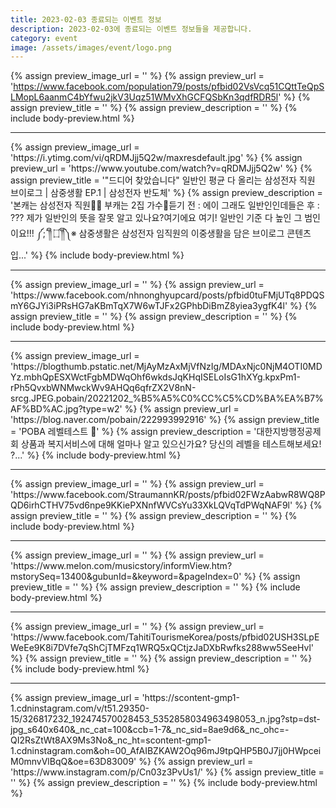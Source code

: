 ```yaml
---
title: 2023-02-03 종료되는 이벤트 정보
description: 2023-02-03에 종료되는 이벤트 정보들을 제공합니다.
category: event
image: /assets/images/event/logo.png
---
```

{% assign preview_image_url = '' %}
{% assign preview_url = 'https://www.facebook.com/population79/posts/pfbid02VsVcq51CQttTeQpSLMopL6aanmC4bYfwu2jkV3Uqz51WMvXhGCFQSbKn3qdfRDR5l' %}
{% assign preview_title = '' %}
{% assign preview_description = '' %}
{% include body-preview.html %}
<hr>{% assign preview_image_url = 'https://i.ytimg.com/vi/qRDMJjj5Q2w/maxresdefault.jpg' %}
{% assign preview_url = 'https://www.youtube.com/watch?v=qRDMJjj5Q2w' %}
{% assign preview_title = '&quot;드디어 찾았습니다&quot; 일반인 평균 다 올리는 삼성전자 직원 브이로그 | 삼중생활 EP.1 | 삼성전자 반도체' %}
{% assign preview_description = '본캐는 삼성전자 직원👨‍💼 부캐는 2집 가수🎤듣기 전 : 에이 그래도 일반인인데들은 후 : ??? 제가 일반인의 뜻을 잘못 알고 있나요?여기에요 여기! 일반인 기준 다 높인 그 범인이요!!! ༼;´༎ຶ ۝ ༎ຶ༽※ 삼중생활은 삼성전자 임직원의 이중생활을 담은 브이로그 콘텐츠입...' %}
{% include body-preview.html %}
<hr>{% assign preview_image_url = '' %}
{% assign preview_url = 'https://www.facebook.com/nhnonghyupcard/posts/pfbid0tuFMjUTq8PDQSmY6GJYi3iPRsHG7aKBmTqX7W6wTJFx2GPhbDiBmZ8yiea3ygfK4l' %}
{% assign preview_title = '' %}
{% assign preview_description = '' %}
{% include body-preview.html %}
<hr>{% assign preview_image_url = 'https://blogthumb.pstatic.net/MjAyMzAxMjVfNzIg/MDAxNjc0NjM4OTI0MDYz.mbhQpESXWctFgbMDWqOhf6wkdsJqKHqISELoIsG1hXYg.kpxPm1-rPh5QvxbWNMwckWv9AHQq6qfrZX2V8nN-srcg.JPEG.pobain/20221202_%B5%A5%C0%CC%C5%CD%BA%EA%B7%AF%BD%AC.jpg?type=w2' %}
{% assign preview_url = 'https://blog.naver.com/pobain/222993992916' %}
{% assign preview_title = 'POBA 레벨테스트 🎁' %}
{% assign preview_description = '대한지방행정공제회 상품과 복지서비스에 대해 얼마나 알고 있으신가요? 당신의 레벨을 테스트해보세요! ?...' %}
{% include body-preview.html %}
<hr>{% assign preview_image_url = '' %}
{% assign preview_url = 'https://www.facebook.com/StraumannKR/posts/pfbid02FWzAabwR8WQ8PQD6irhCTHV75vd6npe9KKiePXNnfWVCsYu33XkLQVqTdPWqNAF9l' %}
{% assign preview_title = '' %}
{% assign preview_description = '' %}
{% include body-preview.html %}
<hr>{% assign preview_image_url = '' %}
{% assign preview_url = 'https://www.melon.com/musicstory/informView.htm?mstorySeq=13400&gubunId=&keyword=&pageIndex=0' %}
{% assign preview_title = '' %}
{% assign preview_description = '' %}
{% include body-preview.html %}
<hr>{% assign preview_image_url = '' %}
{% assign preview_url = 'https://www.facebook.com/TahitiTourismeKorea/posts/pfbid02USH3SLpEWeEe9K8i7DVfe7qShCjTMFzq1WRQ5xQCtjzJaDXbRwfks288ww5SeeHvl' %}
{% assign preview_title = '' %}
{% assign preview_description = '' %}
{% include body-preview.html %}
<hr>{% assign preview_image_url = 'https://scontent-gmp1-1.cdninstagram.com/v/t51.29350-15/326817232_192474570028453_5352858034963498053_n.jpg?stp=dst-jpg_s640x640&amp;_nc_cat=100&amp;ccb=1-7&amp;_nc_sid=8ae9d6&amp;_nc_ohc=-QI2RsZtWt8AX9Ms3No&amp;_nc_ht=scontent-gmp1-1.cdninstagram.com&amp;oh=00_AfAIBZKAW2Oq96mJ9tpQHP5B0J7jj0HWpceiM0mnvVlBqQ&amp;oe=63D83009' %}
{% assign preview_url = 'https://www.instagram.com/p/Cn03z3PvUs1/' %}
{% assign preview_title = '' %}
{% assign preview_description = '' %}
{% include body-preview.html %}